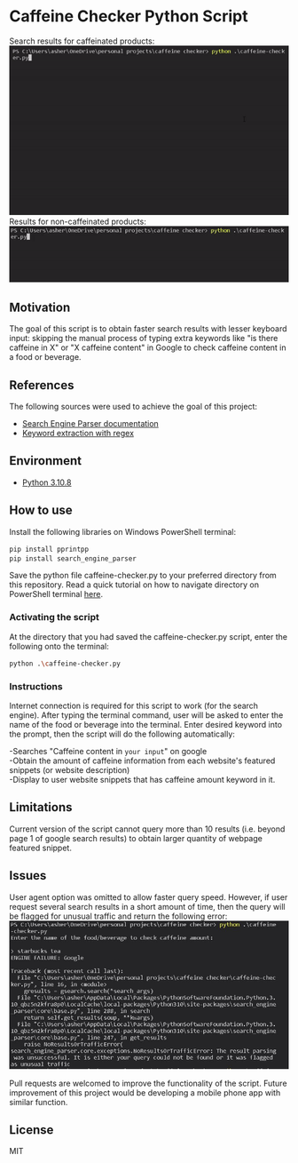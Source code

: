 # Caffeine Checker Python Script
Search results for caffeinated products: \
![alt text](https://github.com/asherchok/caffeine-checker/blob/main/example-1.gif?raw=true) \
Results for non-caffeinated products: \
![alt text](https://github.com/asherchok/caffeine-checker/blob/main/example-2.gif?raw=true)


## Motivation
The goal of this script is to obtain faster search results with lesser keyboard input: skipping the manual process of typing extra keywords like "is there caffeine in X" or "X caffeine content" in Google to check caffeine content in a food or beverage.

## References
The following sources were used to achieve the goal of this project:
- [Search Engine Parser documentation](https://search-engine-parser.readthedocs.io/en/latest/)
- [Keyword extraction with regex](https://docs.python.org/3/library/re.html)

## Environment
- [Python 3.10.8](https://www.python.org/downloads/)

## How to use

Install the following libraries on Windows PowerShell terminal:

```sh
pip install pprintpp
pip install search_engine_parser
```
Save the python file caffeine<nolink>-checker.py to your preferred directory from this repository. Read a quick tutorial on how to navigate directory on PowerShell terminal [here](https://www.itprotoday.com/powershell/how-use-powershell-navigate-windows-folder-structure). 
### Activating the script
At the directory that you had saved the caffeine<nolink>-checker.py script, enter the following onto the terminal:
```sh
python .\caffeine-checker.py
```
### Instructions
Internet connection is required for this script to work (for the search engine). After typing the terminal command, user will be asked to enter the name of the food or beverage into the terminal. Enter desired keyword into the prompt, then the script will do the following automatically:

-Searches "Caffeine content in 
`your input`" on google \
-Obtain the amount of caffeine information from each website's featured snippets (or website description) \
-Display to user website snippets that has caffeine amount keyword in it.

## Limitations
Current version of the script cannot query more than 10 results (i.e. beyond page 1 of google search results) to obtain larger quantity of webpage featured snippet.

## Issues

User agent option was omitted to allow faster query speed. However, if user request several search results in a short amount of time, then the query will be flagged for unusual traffic and return the following error: \
![alt text](https://github.com/asherchok/caffeine-checker/blob/main/traffic-error.JPG?raw=true)

Pull requests are welcomed to improve the functionality of the script. Future improvement of this project would be developing a mobile phone app with similar function.

## License
MIT

[//]: # (Comments here will not be read by markdown compiler)
